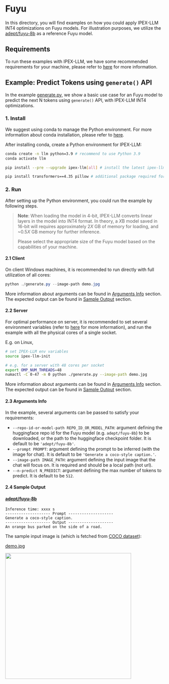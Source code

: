 # Fuyu
In this directory, you will find examples on how you could apply IPEX-LLM INT4 optimizations on Fuyu models. For illustration purposes, we utilize the [adept/fuyu-8b](https://huggingface.co/adept/fuyu-8b) as a reference Fuyu model.

## Requirements
To run these examples with IPEX-LLM, we have some recommended requirements for your machine, please refer to [here](../README.md#recommended-requirements) for more information.

## Example: Predict Tokens using `generate()` API
In the example [generate.py](./generate.py), we show a basic use case for an Fuyu model to predict the next N tokens using `generate()` API, with IPEX-LLM INT4 optimizations.
### 1. Install
We suggest using conda to manage the Python environment. For more information about conda installation, please refer to [here](https://docs.conda.io/en/latest/miniconda.html#).

After installing conda, create a Python environment for IPEX-LLM:
```bash
conda create -n llm python=3.9 # recommend to use Python 3.9
conda activate llm

pip install --pre --upgrade ipex-llm[all] # install the latest ipex-llm nightly build with 'all' option

pip install transformers==4.35 pillow # additional package required for Fuyu to conduct generation
```

### 2. Run
After setting up the Python environment, you could run the example by following steps.

> **Note**: When loading the model in 4-bit, IPEX-LLM converts linear layers in the model into INT4 format. In theory, a *X*B model saved in 16-bit will requires approximately 2*X* GB of memory for loading, and ~0.5*X* GB memory for further inference.
>
> Please select the appropriate size of the Fuyu model based on the capabilities of your machine.

#### 2.1 Client
On client Windows machines, it is recommended to run directly with full utilization of all cores:
```powershell
python ./generate.py --image-path demo.jpg
```
More information about arguments can be found in [Arguments Info](#23-arguments-info) section. The expected output can be found in [Sample Output](#24-sample-output) section.

#### 2.2 Server
For optimal performance on server, it is recommended to set several environment variables (refer to [here](../README.md#best-known-configuration-on-linux) for more information), and run the example with all the physical cores of a single socket.

E.g. on Linux,
```bash
# set IPEX-LLM env variables
source ipex-llm-init

# e.g. for a server with 48 cores per socket
export OMP_NUM_THREADS=48
numactl -C 0-47 -m 0 python ./generate.py --image-path demo.jpg
```
More information about arguments can be found in [Arguments Info](#23-arguments-info) section. The expected output can be found in [Sample Output](#24-sample-output) section.

#### 2.3 Arguments Info
In the example, several arguments can be passed to satisfy your requirements:

- `--repo-id-or-model-path REPO_ID_OR_MODEL_PATH`: argument defining the huggingface repo id for the Fuyu model (e.g. `adept/fuyu-8b`) to be downloaded, or the path to the huggingface checkpoint folder. It is default to be `'adept/fuyu-8b'`.
- `--prompt PROMPT`: argument defining the prompt to be inferred (with the image for chat). It is default to be `'Generate a coco-style caption.'`.
- `--image-path IMAGE_PATH`: argument defining the input image that the chat will focus on. It is required and should be a local path (not url).
- `--n-predict N_PREDICT`: argument defining the max number of tokens to predict. It is default to be `512`.


#### 2.4 Sample Output
#### [adept/fuyu-8b](https://huggingface.co/adept/fuyu-8b)

```log
Inference time: xxxx s
-------------------- Prompt --------------------
Generate a coco-style caption.
-------------------- Output --------------------
An orange bus parked on the side of a road.
```

The sample input image is (which is fetched from [COCO dataset](https://cocodataset.org/#explore?id=178242)):

[demo.jpg](https://cocodataset.org/#explore?id=178242)

<a href="http://farm6.staticflickr.com/5331/8954873157_539393fece_z.jpg"><img width=400px src="http://farm6.staticflickr.com/5331/8954873157_539393fece_z.jpg" ></a>